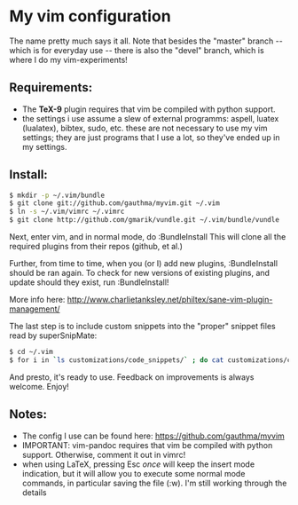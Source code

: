 My vim configuration
===
The name pretty much says it all. Note that besides the "master" branch -- which is for everyday use -- there is also the "devel" branch, which is where I do my vim-experiments!

Requirements:
---
 - The **TeX-9** plugin requires that vim be compiled with python support.
 - the settings i use assume a slew of external programms: aspell, luatex (lualatex), bibtex, sudo, etc. these are not  necessary to use my vim settings; they are just programs that I use a lot, so they've ended up in my settings.

Install:
---
```bash
$ mkdir -p ~/.vim/bundle
$ git clone git://github.com/gauthma/myvim.git ~/.vim
$ ln -s ~/.vim/vimrc ~/.vimrc
$ git clone http://github.com/gmarik/vundle.git ~/.vim/bundle/vundle
```

Next, enter vim, and in normal mode, do :BundleInstall
This will clone all the required plugins from their repos (github, et al.)

Further, from time to time, when you (or I) add new plugins, :BundleInstall
should be ran again. To check for new versions of existing plugins, and
update should they exist, run :BundleInstall!

More info here: http://www.charlietanksley.net/philtex/sane-vim-plugin-management/

The last step is to include custom snippets into the "proper" snippet files read by superSnipMate:

```bash
$ cd ~/.vim
$ for i in `ls customizations/code_snippets/` ; do cat customizations/code_snippets/$i >> bundle/superSnipMate/snippets/$i ; done
```

And presto, it's ready to use. Feedback on improvements is always welcome. Enjoy!

Notes:
---
 - The config I use can be found here: https://github.com/gauthma/myvim
 - IMPORTANT: vim-pandoc requires that vim be compiled with python support. Otherwise, comment it out in vimrc!
 - when using LaTeX, pressing Esc *once* will keep the insert mode indication, but it will allow you to execute some normal mode commands, in particular saving the file (:w). I'm still working through the details
